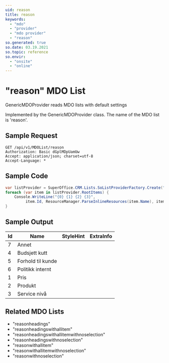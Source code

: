 ```yaml
---
uid: reason
title: reason
keywords:
  - "mdo"
  - "provider"
  - "mdo provider"
  - "reason"
so.generated: true
so.date: 03.19.2021
so.topic: reference
so.envir:
  - "onsite"
  - "online"
---
```


# "reason" MDO List
GenericMDOProvider reads MDO lists with default settings



Implemented by the <see cref="T:SuperOffice.CRM.Lists.GenericMDOProvider">GenericMDOProvider</see> class.
The name of the MDO list is 'reason'.




## Sample Request

```http!
GET /api/v1/MDOList/reason
Authorization: Basic dGplMDpUamUw
Accept: application/json; charset=utf-8
Accept-Language: *

```

## Sample Code
```cs
var listProvider = SuperOffice.CRM.Lists.SoListProviderFactory.Create("reason", forceFlatList: true);
foreach (var item in listProvider.RootItems) {
    Console.WriteLine("{0} {1} {2} {3}", 
         item.Id, ResourceManager.ParseInlineResources(item.Name), item.StyleHint, item.ExtraInfo);
}
```

## Sample Output

|Id   | Name  |StyleHint|ExtraInfo |
| --- | ----- | ------- | -------- |
|7|Annet|||
|4|Budsjett kutt|||
|5|Forhold til kunde|||
|6|Politikk internt|||
|1|Pris|||
|2|Produkt|||
|3|Service nivå|||


## Related MDO Lists

* "reasonheadings"
* "reasonheadingswithallitem"
* "reasonheadingswithallitemwithnoselection"
* "reasonheadingswithnoselection"
* "reasonwithallitem"
* "reasonwithallitemwithnoselection"
* "reasonwithnoselection"
